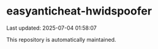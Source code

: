 # easyanticheat-hwidspoofer

Last updated: 2025-07-04 01:58:07

This repository is automatically maintained.
